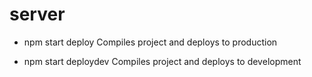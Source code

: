 # server

- npm start deploy
  Compiles project and deploys to production

- npm start deploydev
  Compiles project and deploys to development
